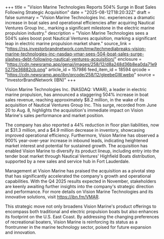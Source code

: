 +++
title = "Vision Marine Technologies Reports 504% Surge in Boat Sales Following Strategic Acquisition"
date = "2025-08-12T18:20:32Z"
draft = false
summary = "Vision Marine Technologies Inc. experiences a dramatic increase in boat sales and operational efficiencies after acquiring Nautical Ventures Group Inc., marking a significant milestone in the electric marine propulsion industry."
description = "Vision Marine Technologies sees a 504% sales boost post Nautical Ventures acquisition, marking a significant leap in electric marine propulsion market share."
source_link = "https://rss.investorbrandnetwork.com/tmw/techmediabreaks-vision-marine-technologies-inc-nasdaq-vmar-sees-504-boat-sales-surge-slashes-debt-following-nautical-ventures-acquisition/"
enclosure = "https://cdn.newsramp.app/genai/images/258/12/d8a248d36b8ea0da71e95270e36882cb.png"
article_id = 157986
feed_item_id = 18594
qrcode = "https://cdn.newsramp.app/ibn/qrcode/258/12/gleebeGW.webp"
source = "InvestorBrandNetwork (IBN)"
+++

<p>Vision Marine Technologies Inc. (NASDAQ: VMAR), a leader in electric marine propulsion, has announced a staggering 504% increase in boat sales revenue, reaching approximately $8.2 million, in the wake of its acquisition of Nautical Ventures Group Inc. This surge, recorded from June 20 to Aug. 8, highlights the acquisition's immediate impact on Vision Marine's sales performance and market position.</p><p>The company has also reported a 44% reduction in floor plan liabilities, now at $31.3 million, and a $4.9 million decrease in inventory, showcasing improved operational efficiency. Furthermore, Vision Marine has observed a 900% year-over-year increase in inbound leads, indicating heightened market interest and potential for sustained growth. The acquisition has enabled Vision Marine to diversify its product lineup, including entry into the tender boat market through Nautical Ventures' Highfield Boats distribution, supported by a new sales and service hub in Fort Lauderdale.</p><p>Management at Vision Marine has praised the acquisition as a pivotal step that has significantly accelerated the company's growth and operational capabilities. With the Q4 2025 results expected in November, stakeholders are keenly awaiting further insights into the company's strategic direction and performance. For more details on Vision Marine Technologies and its innovative solutions, visit <a href='https://ibn.fm/VMAR' rel='nofollow' target='_blank'>https://ibn.fm/VMAR</a>.</p><p>This strategic move not only broadens Vision Marine's product offerings to encompass both traditional and electric propulsion boats but also enhances its footprint on the U.S. East Coast. By addressing the changing preferences of recreational boaters, Vision Marine is reinforcing its status as a frontrunner in the marine technology sector, poised for future expansion and innovation.</p>